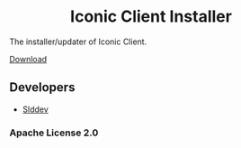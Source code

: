 <h1 align="center">Iconic Client Installer</h1>

The installer/updater of Iconic Client.

[Download](https://download.iconicclient.tk)

## Developers

- [Slddev](https://github.com/Slddev)

### Apache License 2.0
